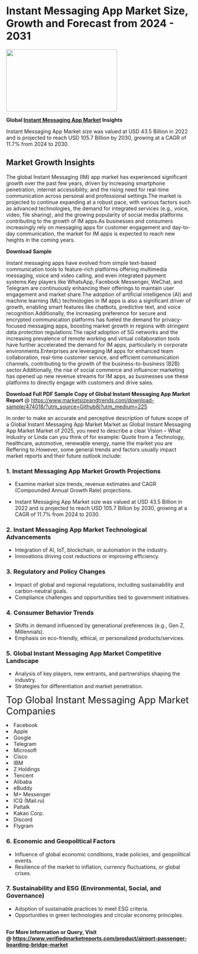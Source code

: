 <H1>Instant Messaging App Market Size, Growth and Forecast from 2024 - 2031</H1><img class="aligncenter size-medium wp-image-584254" src="https://thirdeyenews.in/wp-content/uploads/2024/09/Global-Market-Research-300x168.jpeg" alt="" width="300" height="168" /><p><strong>Global&nbsp;<a href="https://www.marketsizeandtrends.com/download-sample/474018/?utm_source=Github8j?utm_medium=225">Instant Messaging App Market</a> Insights</strong></p><p>Instant Messaging App Market size was valued at USD 43.5 Billion in 2022 and is projected to reach USD 105.7 Billion by 2030, growing at a CAGR of 11.7% from 2024 to 2030.</p><p><h2>Market Growth Insights</h2> <p>The global Instant Messaging (IM) app market has experienced significant growth over the past few years, driven by increasing smartphone penetration, internet accessibility, and the rising need for real-time communication across personal and professional settings.The market is projected to continue expanding at a robust pace, with various factors such as advanced technologies, the demand for integrated services (e.g., voice, video, file sharing), and the growing popularity of social media platforms contributing to the growth of IM apps.As businesses and consumers increasingly rely on messaging apps for customer engagement and day-to-day communication, the market for IM apps is expected to reach new heights in the coming years.</p> <p><strong>Download Sample</strong></p> <p>Instant messaging apps have evolved from simple text-based communication tools to feature-rich platforms offering multimedia messaging, voice and video calling, and even integrated payment systems.Key players like WhatsApp, Facebook Messenger, WeChat, and Telegram are continuously enhancing their offerings to maintain user engagement and market share.The adoption of artificial intelligence (AI) and machine learning (ML) technologies in IM apps is also a significant driver of growth, enabling smart features like chatbots, predictive text, and voice recognition.Additionally, the increasing preference for secure and encrypted communication platforms has fueled the demand for privacy-focused messaging apps, boosting market growth in regions with stringent data protection regulations.The rapid adoption of 5G networks and the increasing prevalence of remote working and virtual collaboration tools have further accelerated the demand for IM apps, particularly in corporate environments.Enterprises are leveraging IM apps for enhanced team collaboration, real-time customer service, and efficient communication channels, contributing to the growth of the business-to-business (B2B) sector.Additionally, the rise of social commerce and influencer marketing has opened up new revenue streams for IM apps, as businesses use these platforms to directly engage with customers and drive sales.<p><span class=""><strong>Download Full PDF Sample Copy of Global Instant Messaging App Market Report</strong> @ <a href="https://www.marketsizeandtrends.com/download-sample/474018/?utm_source=Github8j?utm_medium=225" target="_blank">https://www.marketsizeandtrends.com/download-sample/474018/?utm_source=Github8j?utm_medium=225</a></span></p><p>In order to make an accurate and perceptive description of future scope of a Global&nbsp;Instant Messaging App Market Market as Global&nbsp;Instant Messaging App Market Market of 2025, you need to describe a clear Vision &ndash; What Industry or Linda can you think of for example: Quote from a Technology, healthcare, automotive, renewable energy, name the market you are Reffering to.However, some general trends and factors usually impact market reports and their future outlook include:</p><h3>1.&nbsp;<strong>Instant Messaging App Market Growth Projections</strong></h3><ul><li>Examine market size trends, revenue estimates and CAGR (Compounded Annual Growth Rate) projections.</li><li><p>Instant Messaging App Market size was valued at USD 43.5 Billion in 2022 and is projected to reach USD 105.7 Billion by 2030, growing at a CAGR of 11.7% from 2024 to 2030.</p></li></ul><h3>2.&nbsp;<strong>Instant Messaging App Market Technological Advancements</strong></h3><ul><li>Integration of AI, IoT, blockchain, or automation in the industry.</li><li>Innovations driving cost reductions or improving efficiency.</li></ul><h3>3.&nbsp;<strong>Regulatory and Policy Changes</strong></h3><ul><li>Impact of global and regional regulations, including sustainability and carbon-neutral goals.</li><li>Compliance challenges and opportunities tied to government initiatives.</li></ul><h3>4.&nbsp;<strong>Consumer Behavior Trends</strong></h3><ul><li>Shifts in demand influenced by generational preferences (e.g., Gen Z, Millennials).</li><li>Emphasis on eco-friendly, ethical, or personalized products/services.</li></ul><h3>5.&nbsp;<strong>Global Instant Messaging App Market Competitive Landscape</strong></h3><ul><li>Analysis of key players, new entrants, and partnerships shaping the industry.</li><li>Strategies for differentiation and market penetration.</li></ul><p data-pm-slice="1 1 []"><span style="color: inherit; font-family: inherit; font-size: 25px;">Top Global Instant Messaging App Market Companies</span></p><div class="" data-test-id=""><p><li>Facebook</li><li> Apple</li><li> Google</li><li> Telegram</li><li> Microsoft</li><li> Cisco</li><li> IBM</li><li> Z Holdings</li><li> Tencent</li><li> Alibaba</li><li> eBuddy</li><li> M+ Messenger</li><li> ICQ (Mail.ru)</li><li> Paltalk</li><li> Kakao Corp.</li><li> Discord</li><li> Flygram</li></p></div><h3>6.&nbsp;<strong>Economic and Geopolitical Factors</strong></h3><ul><li>Influence of global economic conditions, trade policies, and geopolitical events.</li><li>Resilience of the market to inflation, currency fluctuations, or global crises.</li></ul><h3>7.&nbsp;<strong>Sustainability and ESG (Environmental, Social, and Governance)</strong></h3><ul><li>Adoption of sustainable practices to meet ESG criteria.</li><li>Opportunities in green technologies and circular economy principles.</li></ul><h2><strong style="font-size: 14px;">For More Information or Query, Visit @&nbsp;</strong><a style="background-color: #ffffff; font-size: 14px;" href="https://www.marketsizeandtrends.com/report/instant-messaging-app-market/" target="_blank">https://www.verifiedmarketreports.com/product/airport-passenger-boarding-bridge-market</a></h2>